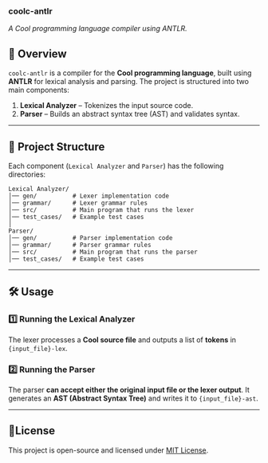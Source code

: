 ### **coolc-antlr**  
*A Cool programming language compiler using ANTLR.*  

## 📌 **Overview**  
`coolc-antlr` is a compiler for the **Cool programming language**, built using **ANTLR** for lexical analysis and parsing. The project is structured into two main components:  

1. **Lexical Analyzer** – Tokenizes the input source code.  
2. **Parser** – Builds an abstract syntax tree (AST) and validates syntax.  

---

## 📂 **Project Structure**  
Each component (`Lexical Analyzer` and `Parser`) has the following directories:  

```
Lexical Analyzer/
│── gen/          # Lexer implementation code
│── grammar/      # Lexer grammar rules
│── src/          # Main program that runs the lexer
│── test_cases/   # Example test cases
│
Parser/
│── gen/          # Parser implementation code
│── grammar/      # Parser grammar rules
│── src/          # Main program that runs the parser
│── test_cases/   # Example test cases
```

---

## 🛠 **Usage**  

### **1️⃣ Running the Lexical Analyzer**  
The lexer processes a **Cool source file** and outputs a list of **tokens** in `{input_file}-lex`.  

### **2️⃣ Running the Parser**  
The parser **can accept either the original input file or the lexer output**. It generates an **AST (Abstract Syntax Tree)** and writes it to `{input_file}-ast`.  

---

## 📜**License**  
This project is open-source and licensed under [MIT License](LICENSE).  

